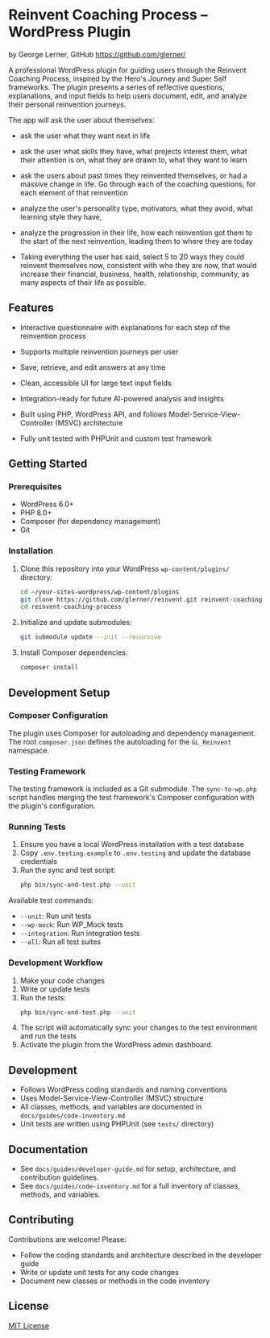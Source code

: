 # Reinvent Coaching Process – WordPress Plugin

by George Lerner, GitHub https://github.com/glerner/

A professional WordPress plugin for guiding users through the Reinvent Coaching Process, inspired by the Hero's Journey and Super Self frameworks. The plugin presents a series of reflective questions, explanations, and input fields to help users document, edit, and analyze their personal reinvention journeys.

The app will ask the user about themselves:

- ask the user what they want next in life

- ask the user what skills they have, what projects interest them, what their attention is on, what they are drawn to, what they want to learn

- ask the users about past times they reinvented themselves, or had a massive change in life. Go through each of the coaching questions, for each element of that reinvention

- analyze the user's personality type, motivators, what they avoid, what learning style they have,

- analyze the progression in their life, how each reinvention got them to the start of the next reinvention, leading them to where they are today

- Taking everything the user has said, select 5 to 20 ways they could reinvent themselves now, consistent with who they are now, that would increase their financial, business, health, relationship, community, as many aspects of their life as possible.

## Features

- Interactive questionnaire with explanations for each step of the reinvention process

- Supports multiple reinvention journeys per user

- Save, retrieve, and edit answers at any time

- Clean, accessible UI for large text input fields

- Integration-ready for future AI-powered analysis and insights

- Built using PHP, WordPress API, and follows Model-Service-View-Controller (MSVC) architecture

- Fully unit tested with PHPUnit and custom test framework

## Getting Started

### Prerequisites
- WordPress 6.0+
- PHP 8.0+
- Composer (for dependency management)
- Git

### Installation
1. Clone this repository into your WordPress `wp-content/plugins/` directory:
   ```bash
   cd ~/your-sites-wordpress/wp-content/plugins
   git clone https://github.com/glerner/reinvent.git reinvent-coaching-process
   cd reinvent-coaching-process
   ```

2. Initialize and update submodules:
   ```bash
   git submodule update --init --recursive
   ```

3. Install Composer dependencies:
   ```bash
   composer install
   ```

## Development Setup

### Composer Configuration
The plugin uses Composer for autoloading and dependency management. The root `composer.json` defines the autoloading for the `GL_Reinvent` namespace.

### Testing Framework
The testing framework is included as a Git submodule. The `sync-to-wp.php` script handles merging the test framework's Composer configuration with the plugin's configuration.

### Running Tests

1. Ensure you have a local WordPress installation with a test database
2. Copy `.env.testing.example` to `.env.testing` and update the database credentials
3. Run the sync and test script:
   ```bash
   php bin/sync-and-test.php --unit
   ```

Available test commands:
- `--unit`: Run unit tests
- `--wp-mock`: Run WP_Mock tests
- `--integration`: Run integration tests
- `--all`: Run all test suites

### Development Workflow
1. Make your code changes
2. Write or update tests
3. Run the tests:
   ```bash
   php bin/sync-and-test.php --unit
   ```
4. The script will automatically sync your changes to the test environment and run the tests
5. Activate the plugin from the WordPress admin dashboard.

## Development
- Follows WordPress coding standards and naming conventions
- Uses Model-Service-View-Controller (MSVC) structure
- All classes, methods, and variables are documented in `docs/guides/code-inventory.md`
- Unit tests are written using PHPUnit (see `tests/` directory)

## Documentation
- See `docs/guides/developer-guide.md` for setup, architecture, and contribution guidelines.
- See `docs/guides/code-inventory.md` for a full inventory of classes, methods, and variables.

## Contributing
Contributions are welcome! Please:
- Follow the coding standards and architecture described in the developer guide
- Write or update unit tests for any code changes
- Document new classes or methods in the code inventory

## License
[MIT License](LICENSE)
